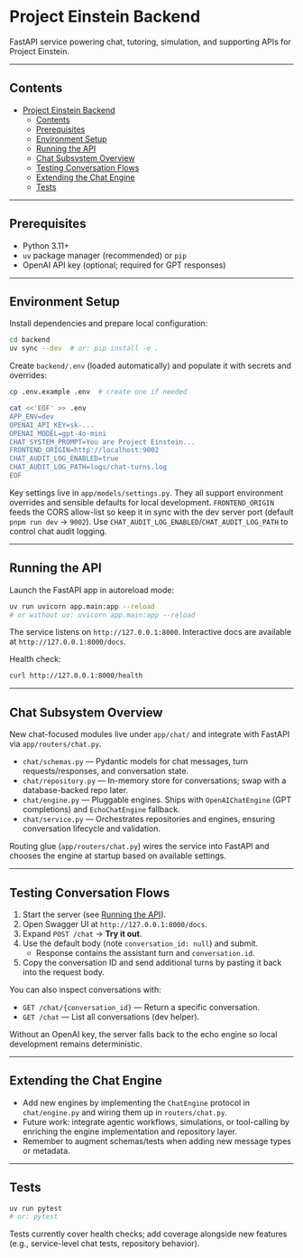 # Project Einstein Backend

FastAPI service powering chat, tutoring, simulation, and supporting APIs for Project Einstein.

---

## Contents

- [Project Einstein Backend](#project-einstein-backend)
  - [Contents](#contents)
  - [Prerequisites](#prerequisites)
  - [Environment Setup](#environment-setup)
  - [Running the API](#running-the-api)
  - [Chat Subsystem Overview](#chat-subsystem-overview)
  - [Testing Conversation Flows](#testing-conversation-flows)
  - [Extending the Chat Engine](#extending-the-chat-engine)
  - [Tests](#tests)

---

## Prerequisites

- Python 3.11+
- `uv` package manager (recommended) or `pip`
- OpenAI API key (optional; required for GPT responses)

---

## Environment Setup

Install dependencies and prepare local configuration:

```bash
cd backend
uv sync --dev  # or: pip install -e .
```

Create `backend/.env` (loaded automatically) and populate it with secrets and overrides:

```bash
cp .env.example .env  # create one if needed

cat <<'EOF' >> .env
APP_ENV=dev
OPENAI_API_KEY=sk-...
OPENAI_MODEL=gpt-4o-mini
CHAT_SYSTEM_PROMPT=You are Project Einstein...
FRONTEND_ORIGIN=http://localhost:9002
CHAT_AUDIT_LOG_ENABLED=true
CHAT_AUDIT_LOG_PATH=logs/chat-turns.log
EOF
```

Key settings live in `app/models/settings.py`. They all support environment overrides and sensible defaults for local development. `FRONTEND_ORIGIN` feeds the CORS allow-list so keep it in sync with the dev server port (default `pnpm run dev` → `9002`). Use `CHAT_AUDIT_LOG_ENABLED`/`CHAT_AUDIT_LOG_PATH` to control chat audit logging.

---

## Running the API

Launch the FastAPI app in autoreload mode:

```bash
uv run uvicorn app.main:app --reload
# or without uv: uvicorn app.main:app --reload
```

The service listens on `http://127.0.0.1:8000`. Interactive docs are available at `http://127.0.0.1:8000/docs`.

Health check:

```bash
curl http://127.0.0.1:8000/health
```

---

## Chat Subsystem Overview

New chat-focused modules live under `app/chat/` and integrate with FastAPI via `app/routers/chat.py`.

- `chat/schemas.py` — Pydantic models for chat messages, turn requests/responses, and conversation state.
- `chat/repository.py` — In-memory store for conversations; swap with a database-backed repo later.
- `chat/engine.py` — Pluggable engines. Ships with `OpenAIChatEngine` (GPT completions) and `EchoChatEngine` fallback.
- `chat/service.py` — Orchestrates repositories and engines, ensuring conversation lifecycle and validation.

Routing glue (`app/routers/chat.py`) wires the service into FastAPI and chooses the engine at startup based on available settings.

---

## Testing Conversation Flows

1. Start the server (see [Running the API](#running-the-api)).
2. Open Swagger UI at `http://127.0.0.1:8000/docs`.
3. Expand `POST /chat` → **Try it out**.
4. Use the default body (note `conversation_id: null`) and submit.
   - Response contains the assistant turn and `conversation.id`.
5. Copy the conversation ID and send additional turns by pasting it back into the request body.

You can also inspect conversations with:

- `GET /chat/{conversation_id}` — Return a specific conversation.
- `GET /chat` — List all conversations (dev helper).

Without an OpenAI key, the server falls back to the echo engine so local development remains deterministic.

---

## Extending the Chat Engine

- Add new engines by implementing the `ChatEngine` protocol in `chat/engine.py` and wiring them up in `routers/chat.py`.
- Future work: integrate agentic workflows, simulations, or tool-calling by enriching the engine implementation and repository layer.
- Remember to augment schemas/tests when adding new message types or metadata.

---

## Tests

```bash
uv run pytest
# or: pytest
```

Tests currently cover health checks; add coverage alongside new features (e.g., service-level chat tests, repository behavior).
